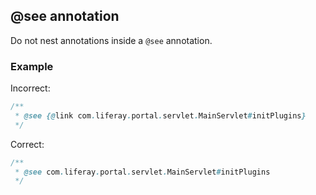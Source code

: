 ## @see annotation

Do not nest annotations inside a `@see` annotation.

### Example
Incorrect:

```java
/**
 * @see {@link com.liferay.portal.servlet.MainServlet#initPlugins}
 */
```

Correct:

```java
/**
 * @see com.liferay.portal.servlet.MainServlet#initPlugins
 */
```